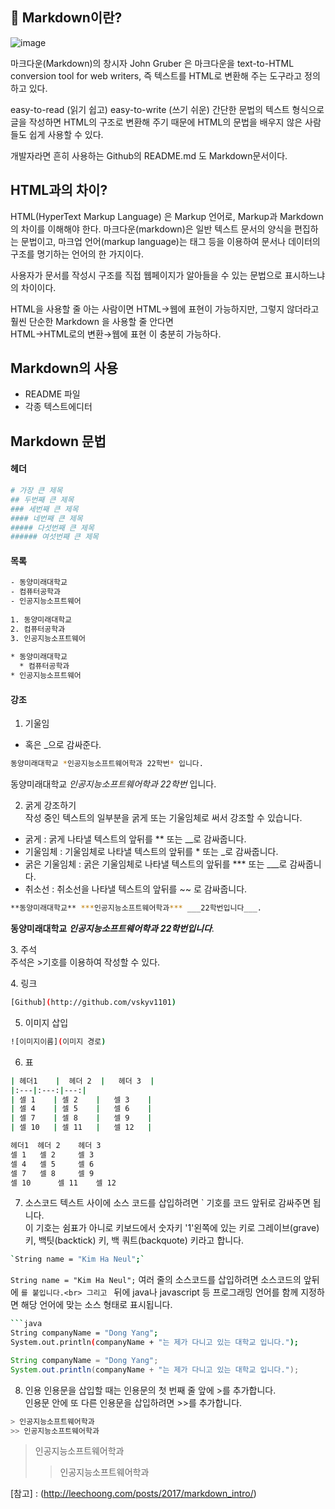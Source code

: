 ## 📎 Markdown이란? 
![image](https://user-images.githubusercontent.com/105197487/202189318-7833c9de-8259-4098-99a2-8ad5f698a406.png)<p>
마크다운(Markdown)의 창시자 John Gruber 은 마크다운을 text-to-HTML conversion tool for web writers, 즉 텍스트를 HTML로 변환해 주는 도구라고 정의하고 있다.<p>
easy-to-read (읽기 쉽고) easy-to-write (쓰기 쉬운) 간단한 문법의 텍스트 형식으로 글을 작성하면 HTML의 구조로 변환해 주기 때문에 HTML의 문법을 배우지 않은 사람들도 쉽게 사용할 수 있다.<p>
개발자라면 흔히 사용하는 Github의 README.md 도 Markdown문서이다.<p>

## HTML과의 차이? 
HTML(HyperText Markup Language) 은 Markup 언어로, Markup과 Markdown의 차이를 이해해야 한다. 마크다운(markdown)은 일반 텍스트 문서의 양식을 편집하는 문법이고, 마크업 언어(markup language)는 태그 등을 이용하여 문서나 데이터의 구조를 명기하는 언어의 한 가지이다.<p>
사용자가 문서를 작성시 구조를 직접 웹페이지가 알아들을 수 있는 문법으로 표시하느냐의 차이이다.<p>
HTML을 사용할 줄 아는 사람이면 HTML→웹에 표현이 가능하지만, 그렇지 않더라고 훨씬 단순한 Markdown 을 사용할 줄 안다면<br>
HTML→HTML로의 변환→웹에 표현 이 충분히 가능하다.<p>
## Markdown의 사용
- README 파일
- 각종 텍스트에디터
## Markdown 문법
#### 헤더
```bash
# 가장 큰 제목
## 두번째 큰 제목
### 세번째 큰 제목
#### 네번째 큰 제목
##### 다섯번째 큰 제목
###### 여섯번째 큰 제목
```
#### 목록
```bash
- 동양미래대학교
- 컴퓨터공학과
- 인공지능소프트웨어
 
1. 동양미래대학교
2. 컴퓨터공학과
3. 인공지능소프트웨어
 
* 동양미래대학교
  * 컴퓨터공학과
* 인공지능소프트웨어
```
#### 강조
1. 기울임<br>
* 혹은 _으로 감싸준다.<br>
```bash
동양미래대학교 *인공지능소프트웨어학과 22학번* 입니다.
```
동양미래대학교 *인공지능소프트웨어학과 22학번* 입니다.<p>

2. 굵게 강조하기<br>
작성 중인 텍스트의 일부분을 굵게 또는 기울임체로 써서 강조할 수 있습니다.
- 굵게 : 굵게 나타낼 텍스트의 앞뒤를 ** 또는 __로 감싸줍니다.
- 기울임체 : 기울임체로 나타낼 텍스트의 앞뒤를 * 또는 _로 감싸줍니다.
- 굵은 기울임체 : 굵은 기울임체로 나타낼 텍스트의 앞뒤를 *** 또는 ___로 감싸줍니다.
- 취소선 : 취소선을 나타낼 텍스트의 앞뒤를 ~~ 로 감싸줍니다.
```bash
**동양미래대학교** ***인공지능소프트웨어학과*** ___22학번입니다___.
```
**동양미래대학교** ***인공지능소프트웨어학과*** ___22학번입니다___.<p>
3. 주석<br>
주석은 >기호를 이용하여 작성할 수 있다.<p>
4. 링크 
```bash
[Github](http://github.com/vskyv1101)
 ```
5. 이미지 삽입
 ```bash
![이미지이름](이미지 경로)
  ```
6. 표
  ```bash
| 헤더1    |  헤더 2  |   헤더 3  |
|:---|:---:|---:|
| 셀 1    | 셀 2    |   셀 3    |
| 셀 4    | 셀 5    |   셀 6    |
| 셀 7    | 셀 8    |   셀 9    |
| 셀 10   | 셀 11   |   셀 12   |
   ```
 ```bash
헤더1	 헤더 2	 헤더 3
셀 1	  셀 2	  셀 3
셀 4	  셀 5	  셀 6
셀 7	  셀 8	  셀 9
셀 10	  셀 11	  셀 12
   ```
7. 소스코드
텍스트 사이에 소스 코드를 삽입하려면 ` 기호를 코드 앞뒤로 감싸주면 됩니다.<br>
이 기호는 쉼표가 아니로 키보드에서 숫자키 '1'왼쪽에 있는 키로 그레이브(grave) 키, 백팃(backtick) 키, 백 쿼트(backquote) 키라고 합니다.<br>
```bash
`String name = "Kim Ha Neul";`
```
`String name = "Kim Ha Neul";`
여러 줄의 소스코드를 삽입하려면 소스코드의 앞뒤에 ```를 붙입니다.<br>
그리고 ``` 뒤에 java나 javascript 등 프로그래밍 언어를 함께 지정하면 해당 언어에 맞는 소스 형태로 표시됩니다.<br>
```bash
```java
String companyName = "Dong Yang";
System.out.println(companyName + "는 제가 다니고 있는 대학교 입니다.");
```

```java
String companyName = "Dong Yang";
System.out.println(companyName + "는 제가 다니고 있는 대학교 입니다.");
```
8. 인용
인용문을 삽입할 때는 인용문의 첫 번째 줄 앞에 >를 추가합니다.<br>
인용문 안에 또 다른 인용문을 삽입하려면 >>를 추가합니다.<br>
```bash
> 인공지능소프트웨어학과
>> 인공지능소프트웨어학과
``` 
> 인공지능소프트웨어학과
>> 인공지능소프트웨어학과 
 
 
[참고] : (http://leechoong.com/posts/2017/markdown_intro/)
